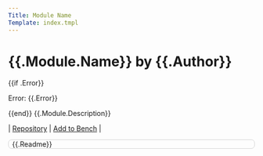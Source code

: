 ```yaml
---
Title: Module Name
Template: index.tmpl
---
```

# {{.Module.Name}} by {{.Author}}

{{if .Error}}<p>Error: {{.Error}}</p>{{end}}
{{.Module.Description}}

| <a href="{{.Module.RepoURL}}">Repository</a> | <a href="/bench/add/{{.Module.ID}}">Add to Bench</a> |

<div style="border: lightgray 0.1em; border-radius: 0.5em; border-style: solid; padding: 0 0.5em;">
{{.Readme}}
</div>
